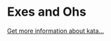 Exes and Ohs
=
[Get more information about kata...](https://www.codewars.com//kata//kata/55908aad6620c066bc00002a)